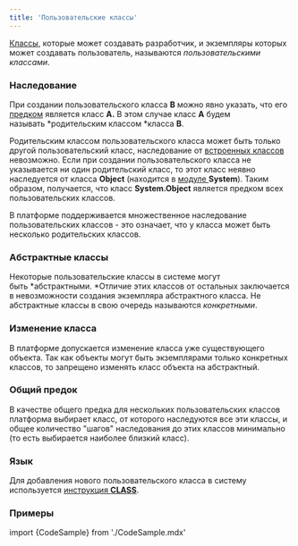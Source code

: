 ```yaml
---
title: 'Пользовательские классы'
---
```


[Классы](Классы.md), которые может создавать разработчик, и экземпляры которых может создавать пользователь, называются *пользовательскими классами*. 

### Наследование

При создании пользовательского класса **B** можно явно указать, что его [предком](Классы.md) является класс **A.** В этом случае класс **A** будем называть *родительским классом *класса **B**.

Родительским классом пользовательского класса может быть только другой пользовательский класс, наследование от [встроенных классов](Встроенные_классы.md) невозможно. Если при создании пользовательского класса не указывается ни один родительский класс, то этот класс неявно наследуется от класса **Object** (находится в [модуле ](Модули.md)**System**). Таким образом, получается, что класс **System.Object** является предком всех пользовательских классов.

В платформе поддерживается множественное наследование пользовательских классов - это означает, что у класса может быть несколько родительских классов. 

### Абстрактные классы

Некоторые пользовательские классы в системе могут быть *абстрактными. *Отличие этих классов от остальных заключается в невозможности создания экземпляра абстрактного класса. Не абстрактные классы в свою очередь называются *конкретными*.

### Изменение класса

В платформе допускается изменение класса уже существующего объекта. Так как объекты могут быть экземплярами только конкретных классов, то запрещено изменять класс объекта на абстрактный.

### Общий предок

В качестве общего предка для нескольких пользовательских классов платформа выбирает класс, от которого наследуются все эти классы, и общее количество "шагов" наследования до этих классов минимально (то есть выбирается наиболее близкий класс).

### Язык

Для добавления нового пользовательского класса в систему используется [инструкция **CLASS**](Инструкция_CLASS.md).

### Примеры

import {CodeSample} from './CodeSample.mdx'

<CodeSample url="https://ru-documentation.lsfusion.org/sample?file=InstructionSample&block=class"/>
